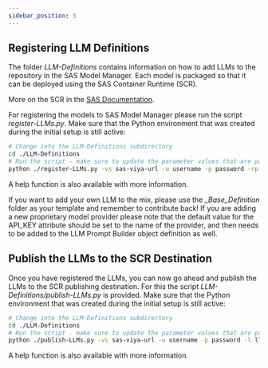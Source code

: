 ```yaml
---
sidebar_position: 5
---
```


## Registering LLM Definitions

The folder *LLM-Definitions* contains information on how to add LLMs to the repository in the SAS Model Manager. Each model is packaged so that it can be deployed using the SAS Container Runtime (SCR).

More on the SCR in the [SAS Documentation](https://go.documentation.sas.com/doc/en/mascrtcdc/default/mascrtag/titlepage.htm).

For registering the models to SAS Model Manager please run the script *register-LLMs.py*. Make sure that the Python environment that was created during the initial setup is still active:

```bash
# Change into the LLM-Definitions subdirectory
cd ./LLM-Definitions
# Run the script - make sure to update the parameter values that are passed into the script
python ./register-LLMs.py -vs sas-viya-url -u username -p password -rp responsible_party -e endpoint_from_scr_deployment -l llm_1 llm_2
```

A help function is also available with more information.

If you want to add your own LLM to the mix, please use the *_Base_Definition* folder as your template and remember to contribute back! If you are adding a new proprietary model provider please note that the default value for the API_KEY attribute should be set to the name of the provider, and then needs to be added to the LLM Prompt Builder object definition as well.

## Publish the LLMs to the SCR Destination

Once you have registered the LLMs, you can now go ahead and publish the LLMs to the SCR publishing destination. For this the script *LLM-Definitions/publish-LLMs.py* is provided. Make sure that the Python environment that was created during the initial setup is still active:

```bash
# Change into the LLM-Definitions subdirectory
cd ./LLM-Definitions
# Run the script - make sure to update the parameter values that are passed into the script
python ./publish-LLMs.py -vs sas-viya-url -u username -p password -l llm_1 llm_2 -d publishing_destination
```

A help function is also available with more information.